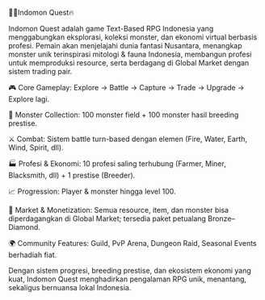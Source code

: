 🐦‍🔥Indomon Quest🔥

Indomon Quest adalah game Text-Based RPG Indonesia yang menggabungkan eksplorasi, koleksi monster, dan ekonomi virtual berbasis profesi.
Pemain akan menjelajahi dunia fantasi Nusantara, menangkap monster unik terinspirasi mitologi & fauna Indonesia, membangun profesi untuk memproduksi resource, serta berdagang di Global Market dengan sistem trading pair.

🎮 Core Gameplay: Explore → Battle → Capture → Trade → Upgrade → Explore lagi.

🐲 Monster Collection: 100 monster field + 100 monster hasil breeding prestise.

⚔️ Combat: Sistem battle turn-based dengan elemen (Fire, Water, Earth, Wind, Spirit, dll).

🏭 Profesi & Ekonomi: 10 profesi saling terhubung (Farmer, Miner, Blacksmith, dll) + 1 prestise (Breeder).

📈 Progression: Player & monster hingga level 100.

💎 Market & Monetization: Semua resource, item, dan monster bisa diperdagangkan di Global Market; tersedia paket petualang Bronze–Diamond.

🌍 Community Features: Guild, PvP Arena, Dungeon Raid, Seasonal Events berhadiah fiat.


Dengan sistem progresi, breeding prestise, dan ekosistem ekonomi yang kuat, Indomon Quest menghadirkan pengalaman RPG unik, menantang, sekaligus bernuansa lokal Indonesia.
